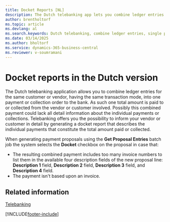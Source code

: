 ```yaml
---
title: Docket Reports [NL]
description: The Dutch telebanking app lets you combine ledger entries for a customer or vendor into a single payment or collection order to the bank.
author: brentholtorf
ms.topic: article
ms.devlang: al
ms.search.keywords: Dutch telebanking, combine ledger entries, single payment, collection order, docket report, same transaction mode, Dutch version, Netherlands
ms.date: 03/14/2025
ms.author: bholtorf
ms.service: dynamics-365-business-central
ms.reviewer: v-soumramani
---
```


# Docket reports in the Dutch version

The Dutch telebanking application allows you to combine ledger entries for the same customer or vendor, having the same transaction mode, into one payment or collection order to the bank. As such one total amount is paid to or collected from the vendor or customer involved. Possibly this combined payment could lack all detail information about the individual payments or collections. Telebanking offers you the possibility to inform your vendor or customer in detail by generating a docket report that describes the individual payments that constitute the total amount paid or collected.  

When generating payment proposals using the **Get Proposal Entries** batch job the system selects the **Docket** checkbox on the proposal in case that:  

- The resulting combined payment includes too many invoice numbers to list them in the available four description fields of the new proposal line: **Description 1** field, **Description 2** field, **Description 3** field, and **Description 4** field.  
- The payment isn't based upon an invoice.  

## Related information

[Telebanking](telebanking.md)

[!INCLUDE[footer-include](../../includes/footer-banner.md)]
